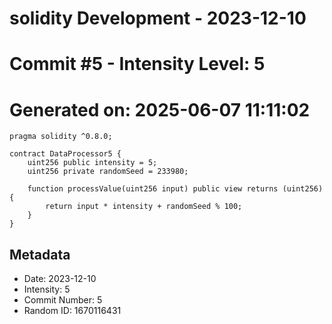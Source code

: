 ﻿# solidity Development - 2023-12-10
# Commit #5 - Intensity Level: 5
# Generated on: 2025-06-07 11:11:02
```solidity
pragma solidity ^0.8.0;

contract DataProcessor5 {
    uint256 public intensity = 5;
    uint256 private randomSeed = 233980;

    function processValue(uint256 input) public view returns (uint256) {
        return input * intensity + randomSeed % 100;
    }
}
```
## Metadata
- Date: 2023-12-10
- Intensity: 5
- Commit Number: 5
- Random ID: 1670116431

